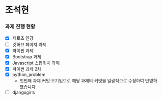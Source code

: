 # 조석현

### 과제 진행 현황

- [x] 제로초 인강
- [ ] 깃허브 페이지 과제
- [x] 파이썬 과제
- [x] Bootstrap 과제
- [x] Javascript 스톱워치 과제
- [x] 파이썬 과제 2차
- [x] python_problem
  - 첫번째 과제 커밋 오기입으로 해당 과제의 커밋을 일괄적으로 수정하여 반영하였습니다.
- [ ] djangogirls
